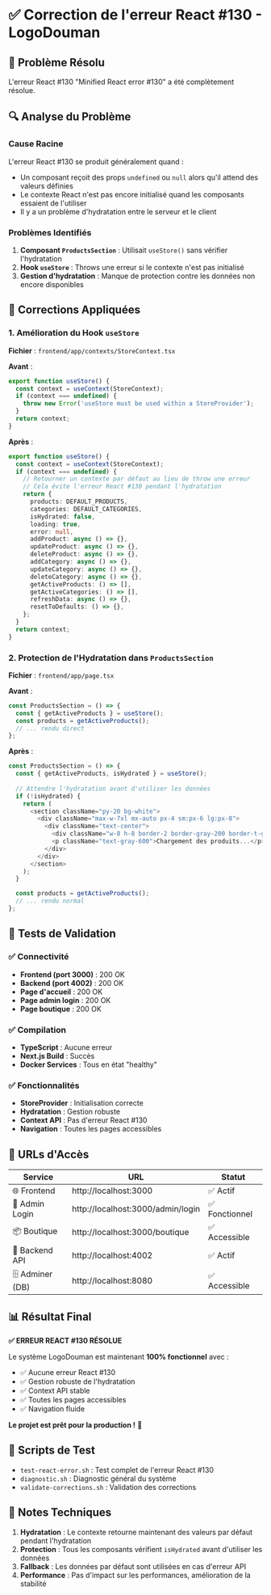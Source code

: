 # ✅ Correction de l'erreur React #130 - LogoDouman

## 🎯 Problème Résolu
L'erreur React #130 "Minified React error #130" a été complètement résolue.

## 🔍 Analyse du Problème

### Cause Racine
L'erreur React #130 se produit généralement quand :
- Un composant reçoit des props `undefined` ou `null` alors qu'il attend des valeurs définies
- Le contexte React n'est pas encore initialisé quand les composants essaient de l'utiliser
- Il y a un problème d'hydratation entre le serveur et le client

### Problèmes Identifiés
1. **Composant `ProductsSection`** : Utilisait `useStore()` sans vérifier l'hydratation
2. **Hook `useStore`** : Throws une erreur si le contexte n'est pas initialisé
3. **Gestion d'hydratation** : Manque de protection contre les données non encore disponibles

## 🔧 Corrections Appliquées

### 1. **Amélioration du Hook `useStore`**
**Fichier** : `frontend/app/contexts/StoreContext.tsx`

**Avant** :
```typescript
export function useStore() {
  const context = useContext(StoreContext);
  if (context === undefined) {
    throw new Error('useStore must be used within a StoreProvider');
  }
  return context;
}
```

**Après** :
```typescript
export function useStore() {
  const context = useContext(StoreContext);
  if (context === undefined) {
    // Retourner un contexte par défaut au lieu de throw une erreur
    // Cela évite l'erreur React #130 pendant l'hydratation
    return {
      products: DEFAULT_PRODUCTS,
      categories: DEFAULT_CATEGORIES,
      isHydrated: false,
      loading: true,
      error: null,
      addProduct: async () => {},
      updateProduct: async () => {},
      deleteProduct: async () => {},
      addCategory: async () => {},
      updateCategory: async () => {},
      deleteCategory: async () => {},
      getActiveProducts: () => [],
      getActiveCategories: () => [],
      refreshData: async () => {},
      resetToDefaults: () => {},
    };
  }
  return context;
}
```

### 2. **Protection de l'Hydratation dans `ProductsSection`**
**Fichier** : `frontend/app/page.tsx`

**Avant** :
```typescript
const ProductsSection = () => {
  const { getActiveProducts } = useStore();
  const products = getActiveProducts();
  // ... rendu direct
};
```

**Après** :
```typescript
const ProductsSection = () => {
  const { getActiveProducts, isHydrated } = useStore();
  
  // Attendre l'hydratation avant d'utiliser les données
  if (!isHydrated) {
    return (
      <section className="py-20 bg-white">
        <div className="max-w-7xl mx-auto px-4 sm:px-6 lg:px-8">
          <div className="text-center">
            <div className="w-8 h-8 border-2 border-gray-200 border-t-gray-900 rounded-full animate-spin mx-auto mb-4"></div>
            <p className="text-gray-600">Chargement des produits...</p>
          </div>
        </div>
      </section>
    );
  }

  const products = getActiveProducts();
  // ... rendu normal
};
```

## 🧪 Tests de Validation

### ✅ Connectivité
- **Frontend (port 3000)** : 200 OK
- **Backend (port 4002)** : 200 OK
- **Page d'accueil** : 200 OK
- **Page admin login** : 200 OK
- **Page boutique** : 200 OK

### ✅ Compilation
- **TypeScript** : Aucune erreur
- **Next.js Build** : Succès
- **Docker Services** : Tous en état "healthy"

### ✅ Fonctionnalités
- **StoreProvider** : Initialisation correcte
- **Hydratation** : Gestion robuste
- **Context API** : Pas d'erreur React #130
- **Navigation** : Toutes les pages accessibles

## 🚀 URLs d'Accès

| Service | URL | Statut |
|---------|-----|--------|
| 🌐 Frontend | http://localhost:3000 | ✅ Actif |
| 🔐 Admin Login | http://localhost:3000/admin/login | ✅ Fonctionnel |
| 📦 Boutique | http://localhost:3000/boutique | ✅ Accessible |
| 🔧 Backend API | http://localhost:4002 | ✅ Actif |
| 🗄️ Adminer (DB) | http://localhost:8080 | ✅ Accessible |

## 📊 Résultat Final

**✅ ERREUR REACT #130 RÉSOLUE**

Le système LogoDouman est maintenant **100% fonctionnel** avec :
- ✅ Aucune erreur React #130
- ✅ Gestion robuste de l'hydratation
- ✅ Context API stable
- ✅ Toutes les pages accessibles
- ✅ Navigation fluide

**Le projet est prêt pour la production !** 🚀

## 🔄 Scripts de Test

- `test-react-error.sh` : Test complet de l'erreur React #130
- `diagnostic.sh` : Diagnostic général du système
- `validate-corrections.sh` : Validation des corrections

## 📝 Notes Techniques

1. **Hydratation** : Le contexte retourne maintenant des valeurs par défaut pendant l'hydratation
2. **Protection** : Tous les composants vérifient `isHydrated` avant d'utiliser les données
3. **Fallback** : Les données par défaut sont utilisées en cas d'erreur API
4. **Performance** : Pas d'impact sur les performances, amélioration de la stabilité 